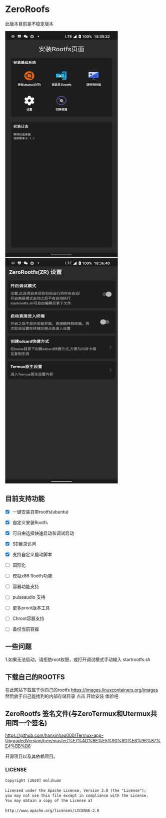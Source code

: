 # ZeroRoofs
此版本目前是不稳定版本


<img src="https://github.com/hanxinhao000/ZeroRootfs/blob/main/png/Screenshot_20231209-183533_ZeroRootfs.png" height="720" width="360"><img src="https://github.com/hanxinhao000/ZeroRootfs/blob/main/png/Screenshot_20231209-183641_ZeroRootfs.png"  height="720" width="360">


## 目前支持功能
- [x] 一键安装自带rootfs(ubuntu)
- [x] 自定义安装Rootfs
- [x] 可自由选择快速启动和调试启动
- [x] SD目录访问
- [x] 支持自定义启动脚本
- [ ] 国际化
- [ ] 模拟x86 Rootfs功能
- [ ] 容器功能支持
- [ ] pulseaudio 支持
- [ ] 更多proot版本工具
- [ ] Chroot容器支持
- [ ] 备份当前容器


## 一些问题
1.如果无法启动，请拒绝root权限，或打开调试模式手动输入 startrootfs.sh
      
## 下载自己的ROOTFS
在此网站下载属于你自己的rootfs
https://images.linuxcontainers.org/images
然后放于自己能找到的内部存储目录
点击 开始安装 体验吧

## ZeroRootfs 签名文件(与ZeroTermux和Utermux共用同一个签名)
https://github.com/hanxinhao000/Termux-app-UpgradedVersion/tree/master/%E7%AD%BE%E5%90%8D%E6%96%87%E4%BB%B6

开源项目以及其依赖项目。

### LICENSE 

```
Copyright [2020] molihuan

Licensed under the Apache License, Version 2.0 (the "License");
you may not use this file except in compliance with the License.
You may obtain a copy of the License at

http://www.apache.org/licenses/LICENSE-2.0


